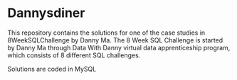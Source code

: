 # Dannysdiner
This repository contains the solutions for one of the case studies in 8WeekSQLChallenge by Danny Ma. The 8 Week SQL Challenge is started by Danny Ma through Data With Danny virtual data apprenticeship program, which consists of 8 different SQL challenges.


Solutions are coded in MySQL
